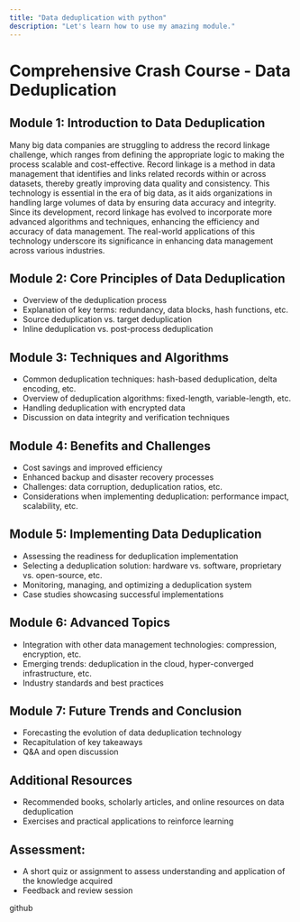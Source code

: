 ```yaml
---
title: "Data deduplication with python"
description: "Let's learn how to use my amazing module."
---
```

# Comprehensive Crash Course - Data Deduplication

## Module 1: Introduction to Data Deduplication
Many big data companies are struggling to address the record linkage challenge, which ranges from defining the appropriate logic to making the process scalable and cost-effective. Record linkage is a method in data management that identifies and links related records within or across datasets, thereby greatly improving data quality and consistency. This technology is essential in the era of big data, as it aids organizations in handling large volumes of data by ensuring data accuracy and integrity. Since its development, record linkage has evolved to incorporate more advanced algorithms and techniques, enhancing the efficiency and accuracy of data management. The real-world applications of this technology underscore its significance in enhancing data management across various industries.

## Module 2: Core Principles of Data Deduplication
- Overview of the deduplication process
- Explanation of key terms: redundancy, data blocks, hash functions, etc.
- Source deduplication vs. target deduplication
- Inline deduplication vs. post-process deduplication

## Module 3: Techniques and Algorithms
- Common deduplication techniques: hash-based deduplication, delta encoding, etc.
- Overview of deduplication algorithms: fixed-length, variable-length, etc.
- Handling deduplication with encrypted data
- Discussion on data integrity and verification techniques

## Module 4: Benefits and Challenges
- Cost savings and improved efficiency
- Enhanced backup and disaster recovery processes
- Challenges: data corruption, deduplication ratios, etc.
- Considerations when implementing deduplication: performance impact, scalability, etc.

## Module 5: Implementing Data Deduplication
- Assessing the readiness for deduplication implementation
- Selecting a deduplication solution: hardware vs. software, proprietary vs. open-source, etc.
- Monitoring, managing, and optimizing a deduplication system
- Case studies showcasing successful implementations

## Module 6: Advanced Topics
- Integration with other data management technologies: compression, encryption, etc.
- Emerging trends: deduplication in the cloud, hyper-converged infrastructure, etc.
- Industry standards and best practices

## Module 7: Future Trends and Conclusion
- Forecasting the evolution of data deduplication technology
- Recapitulation of key takeaways
- Q&A and open discussion

## Additional Resources
- Recommended books, scholarly articles, and online resources on data deduplication
- Exercises and practical applications to reinforce learning

## Assessment:
- A short quiz or assignment to assess understanding and application of the knowledge acquired
- Feedback and review session

github